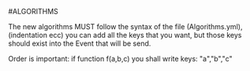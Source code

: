 #ALGORITHMS

The new algorithms MUST follow the syntax of the file (Algorithms.yml), (indentation ecc)
you can add all the keys that you want, but those keys should exist into the Event that will be send.

Order is important:
    if function f(a,b,c) you shall write keys: "a","b","c"